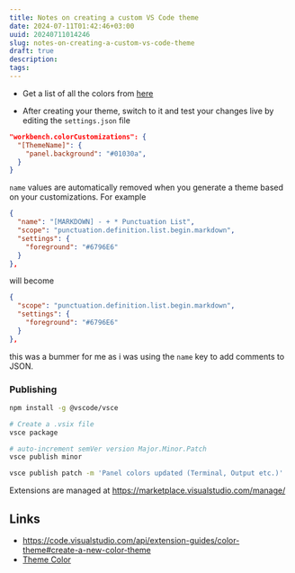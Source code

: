 ```yaml
---
title: Notes on creating a custom VS Code theme
date: 2024-07-11T01:42:46+03:00
uuid: 20240711014246
slug: notes-on-creating-a-custom-vs-code-theme
draft: true
description: 
tags: 
---
```


- Get a list of all the colors from [here](https://code.visualstudio.com/api/references/theme-color)


- After creating your theme, switch to it and test your changes live by editing the `settings.json` file

```json
"workbench.colorCustomizations": {
  "[ThemeName]": {
    "panel.background": "#01030a",
  }
}
```

`name` values are automatically removed when you generate a theme based on your customizations. For example

```json
{
  "name": "[MARKDOWN] - + * Punctuation List",
  "scope": "punctuation.definition.list.begin.markdown",
  "settings": {
    "foreground": "#6796E6"
  }
},
```

will become 

```json
{
  "scope": "punctuation.definition.list.begin.markdown",
  "settings": {
    "foreground": "#6796E6"
  }
},
```

this was a bummer for me as i was using the `name` key to add comments to JSON.


### Publishing

```bash
npm install -g @vscode/vsce

# Create a .vsix file
vsce package

# auto-increment semVer version Major.Minor.Patch
vsce publish minor

vsce publish patch -m 'Panel colors updated (Terminal, Output etc.)'
```


Extensions are managed at https://marketplace.visualstudio.com/manage/



Links
---
- https://code.visualstudio.com/api/extension-guides/color-theme#create-a-new-color-theme
- [Theme Color](https://code.visualstudio.com/api/references/theme-color)
